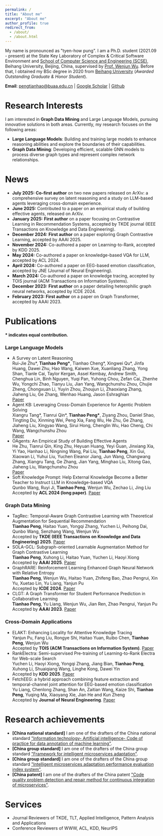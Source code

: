 ```yaml
---
permalink: /
title: "About me"
excerpt: "About me"
author_profile: true
redirect_from: 
  - /about/
  - /about.html
---
```


My name is pronounced as "tyen-how pung". I am a Ph.D. student (2021.09 - present) at the State Key Laboratory of Complex & Critical Software Environment and <a href="https://scse.buaa.edu.cn/">School of Computer Science and Engineering (SCSE)</a>, Beihang University, Beijing, China, supervised by <a href="https://www.researchgate.net/profile/Wenjun-Wu-15">Prof. Wenjun Wu</a>. Before that, I obtained my BSc degree in 2020 from <a href="https://www.buaa.edu.cn/">Beihang University</a> (<i>Awarded Outstanding Graduate & Honor Student</i>).

**Email**: pengtianhao@buaa.edu.cn $\vert$ <a href="https://scholar.google.com/citations?user=jykL70MAAAAJ">Google Scholar</a> $\vert$ <a href="https://github.com/Tianhao-Peng"> Github </a>

Research Interests
======
I am interested in <strong>Graph Data Mining</strong> and Large Language Models, pursuing innovative solutions in both areas.
Currently, my research focuses on the following areas:
<ul>
    <li>
        <strong>Large Language Models</strong>: Building and training large models to enhance reasoning abilities and explore the boundaries of their capabilities.
    </li>
    <li>
        <strong>Graph Data Mining</strong>: Developing efficient, scalable GNN models to process diverse graph types and represent complex network relationships.
    </li>
</ul>

News
======
<ul>
    <li><strong>July 2025:</strong> <strong>Co-first author</strong> on two new papers released on ArXiv: a comprehensive survey on latent reasoning and a study on LLM-based agents leveraging cross-domain experience.</li>
    <li><strong>June 2025:</strong> Contributed to a paper on an empirical study of building effective agents, released on ArXiv.</li>
    <li><strong>January 2025:</strong> <strong>First author</strong> on a paper focusing on Contrastive Learning in Recommendation Systems, accepted by TKDE journal (IEEE Transactions on Knowledge and Data Engineering).</li>
    <li><strong>December 2024:</strong> <strong>First author</strong> on a paper exploring Graph Contrastive Learning, accepted by AAAI 2025.</li>
    <li><strong>November 2024:</strong> Co-authored a paper on Learning-to-Rank, accepted by KDD 2025.</li>
    <li><strong>May 2024:</strong> Co-authored a paper on knowledge-based VQA for LLM, accepted by ACL 2024.</li>
    <li><strong>April 2024:</strong> Co-authored a paper on EEG-based emotion classification, accepted by JNE (Journal of Neural Engineering).</li>
    <li><strong>March 2024:</strong> Co-authored a paper on knowledge tracing, accepted by TOIS journal (ACM Transactions on Information Systems).</li>
    <li><strong>December 2023:</strong> <strong>First author</strong> on a paper detailing heterophilic graph neural networks, accepted by ICDE 2024.</li>
    <li><strong>February 2023:</strong> <strong>First author</strong> on a paper on Graph Transformer, accepted by AAAI 2023.</li>
</ul>

Publications
======
<strong> * indicates equal contribution. </strong>
<div>
    <h3>Large Language Models</h3>
    <ul>
        <li>
            A Survey on Latent Reasoning<br>
            Rui-Jie Zhu*, <strong>Tianhao Peng*</strong>, Tianhao Cheng*, Xingwei Qu*, Jinfa Huang, Dawei Zhu, Hao Wang, Kaiwen Xue, Xuanliang Zhang, Yong Shan, Tianle Cai, Taylor Kergan, Assel Kembay, Andrew Smith, Chenghua Lin, Binh Nguyen, Yuqi Pan, Yuhong Chou, Zefan Cai, Zhenhe Wu, Yongchi Zhao, Tianyu Liu, Jian Yang, Wangchunshu Zhou, Chujie Zheng, Chongxuan Li, Yuyin Zhou, Zhoujun Li, Zhaoxiang Zhang, Jiaheng Liu, Ge Zhang, Wenhao Huang, Jason Eshraghian<br>
            <a href="https://arxiv.org/pdf/2507.06203">Paper</a>
        </li>
        <li>
            Agent KB: Leveraging Cross-Domain Experience for Agentic Problem Solving<br>
            Xiangru Tang*, Tianrui Qin*, <strong>Tianhao Peng*</strong>, Ziyang Zhou, Daniel Shao, Tingting Du, Xinming Wei, Peng Xia, Fang Wu, He Zhu, Ge Zhang, Jiaheng Liu, Xingyao Wang, Sirui Hong, Chenglin Wu, Hao Cheng, Chi Wang, Wangchunshu Zhou<br>
            <a href="https://arxiv.org/pdf/2507.06229">Paper</a>
        </li>
        <li>
            OAgents: An Empirical Study of Building Effective Agents<br>
            He Zhu, Tianrui Qin, King Zhu, Heyuan Huang, Yeyi Guan, Jinxiang Xia, Yi Yao, Hanhao Li, Ningning Wang, Pai Liu, <strong>Tianhao Peng</strong>, Xin Gui, Xiaowan Li, Yuhui Liu, Yuchen Eleanor Jiang, Jun Wang, Changwang Zhang, Xiangru Tang, Ge Zhang, Jian Yang, Minghao Liu, Xitong Gao, Jiaheng Liu, Wangchunshu Zhou<br>
            <a href="https://arxiv.org/pdf/2506.15741">Paper</a>
        </li>
        <li>
            Soft Knowledge Prompt: Help External Knowledge Become a Better Teacher to Instruct LLM in Knowledge-based VQA<br>
            Qunbo Wang, Ruyi Ji, <strong>Tianhao Peng</strong>, Wenjun Wu, Zechao Li, Jing Liu<br>
            Accepted by <strong>ACL 2024 (long paper)</strong>. <a href="https://aclanthology.org/2024.acl-long.332.pdf">Paper</a>
        </li>
    </ul>
    <h3>Graph Data Mining</h3>
    <ul>
        <li>
            TagRec: Temporal-Aware Graph Contrastive Learning with Theoretical Augmentation for Sequential Recommendation<br>
            <strong>Tianhao Peng</strong>, Haitao Yuan, Yongqi Zhang, Yuchen Li, Peihong Dai, Qunbo Wang, Senzhang Wang, Wenjun Wu<br>
            Accepted by <strong>TKDE (IEEE Transactions on Knowledge and Data Engineering) 2025</strong>. <a href="https://ieeexplore.ieee.org/abstract/document/10872817">Paper</a>
        </li>
        <li>
            SOLA-GCL: Subgraph-oriented Learnable Augmentation Method for Graph Contrastive Learning<br>
            <strong>Tianhao Peng</strong>, Xuhong Li, Haitao Yuan, Yuchen Li, Haoyi Xiong<br>
            Accepted by <strong>AAAI 2025</strong>. <a href="https://arxiv.org/pdf/2503.10100">Paper</a>
        </li>
        <li>
            GraphRARE: Reinforcement Learning Enhanced Graph Neural Network with Relative Entropy<br>
            <strong>Tianhao Peng</strong>, Wenjun Wu, Haitao Yuan, Zhifeng Bao, Zhao Pengrui, Xin Yu, Xuetao Lin, Yu Liang, Yanjun Pu<br>
            Accepted by <strong>ICDE 2024</strong>. <a href="https://arxiv.org/pdf/2312.09708">Paper</a>
        </li>
        <li>
            CLGT: A Graph Transformer for Student Performance Prediction in Collaborative Learning<br>
            <strong>Tianhao Peng</strong>, Yu Liang, Wenjun Wu, Jian Ren, Zhao Pengrui, Yanjun Pu<br>
            Accepted by <strong>AAAI 2023</strong>. <a href="https://arxiv.org/pdf/2308.02038">Paper</a>
        </li>
    </ul>
    <h3>Cross-Domain Applications</h3>
    <ul>
        <li>
            ELAKT: Enhancing Locality for Attentive Knowledge Tracing<br>
            Yanjun Pu, Fang Liu, Rongye Shi, Haitao Yuan, Ruibo Chen, <strong>Tianhao Peng</strong>, Wenjun Wu<br>
            Accepted by <strong>TOIS (ACM Transactions on Information System)</strong>. <a href="https://dl.acm.org/doi/pdf/10.1145/3652601">Paper</a>
        </li>
        <li>
            RankElectra: Semi-supervised Pre-training of Learning-to-Rank Electra for Web-scale Search<br>
            Yuchen Li, Haoyi Xiong, Yongqi Zhang, Jiang Bian, <strong>Tianhao Peng</strong>, Xuhong Li, Shuaiqiang Wang, Linghe Kong, Dawei Yin<br>
            Accepted by <strong>KDD 2025</strong>. <a href="https://dl.acm.org/doi/10.1145/3690624.3709395">Paper</a>
        </li>
        <li>
            FetchEEG: a hybrid approach combining feature extraction and temporal-channel joint attention for EEG-based emotion classification<br>
            Yu Liang, Chenlong Zhang, Shan An, Zaitian Wang, Kaize Shi, <strong>Tianhao Peng</strong>, Yuqing Ma, Xiaoyang Xie, Jian He and Kun Zheng<br>
            Accepted by <strong>Journal of Neural Engineering</strong>. <a href="https://www.google.com/search?client=safari&rls=en&q=FetchEEG%3A+a+hybrid+approach+combining+feature+extraction+and+temporal-channel+joint+attention+for+EEG-based+emotion+classification&ie=UTF-8&oe=UTF-8">Paper</a>
        </li>
    </ul>
</div>

Research achievements
======
<ul>
<li><strong>[China national standard]</strong> I am one of the drafters of the China national standard <a href="https://std.samr.gov.cn/gb/search/gbDetailed?id=91B707B3BE89F2B6E05397BE0A0AB1F8">"Information technology- Artificial intelligence- Code of practice for data annotation of machine learning"</a>.</li>
<li><strong>[China group standard]</strong> I am one of the drafters of the China group standard <a href="http://www.ttbz.org.cn/StandardManage/Detail/52125/">"Framework for intelligent microservices adaptation"</a>.</li>
<li><strong>[China group standard]</strong> I am one of the drafters of the China group standard <a href="http://www.ttbz.org.cn/StandardManage/Detail/52126/">"Intelligent microservices adaptation performance evaluation index system"</a>.</li>
<li><strong>[China patent]</strong> I am one of the drafters of the China patent <a href="https://www.patent9.com/patent/202210737640.5.html">"Code quality problem detection and repair method for continuous integration of microservices"</a>.</li>
</ul>


Services
======
<ul>
    <li>Journal Reviewers of TKDE, TLT, Applied Intelligence, Pattern Analysis and Applications </li>
    <li>Conference Reviewers of WWW, ACL, KDD, NeurIPS</li>
</ul>



<div style="display:inline-block;width:600px;"><script type="text/javascript" src="//rf.revolvermaps.com/0/0/7.js?i=5oyrrafj8c8&amp;m=0&amp;c=007eff&amp;cr1=ff8a00&amp;sx=0" async="async"></script></div>


<script type="text/javascript" src="//rf.revolvermaps.com/0/0/8.js?i=5nxh4k5bjl2&amp;m=0&amp;c=007eff&amp;cr1=ff0000&amp;f=arial&amp;l=0&amp;s=300" async="async"></script>